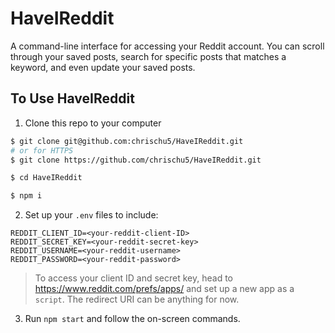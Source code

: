 # HaveIReddit

A command-line interface for accessing your Reddit account. You can scroll through your saved posts, search for specific posts that matches a keyword, and even update your saved posts. 

## To Use HaveIReddit

1. Clone this repo to your computer

```bash
$ git clone git@github.com:chrischu5/HaveIReddit.git
# or for HTTPS
$ git clone https://github.com/chrischu5/HaveIReddit.git

$ cd HaveIReddit

$ npm i
```

2. Set up your `.env` files to include:

```
REDDIT_CLIENT_ID=<your-reddit-client-ID>
REDDIT_SECRET_KEY=<your-reddit-secret-key>
REDDIT_USERNAME=<your-reddit-username>
REDDIT_PASSWORD=<your-reddit-password>
```

> To access your client ID and secret key, head to https://www.reddit.com/prefs/apps/ and set up a new app as a `script`. The redirect URI can be anything for now.

3. Run `npm start` and follow the on-screen commands.